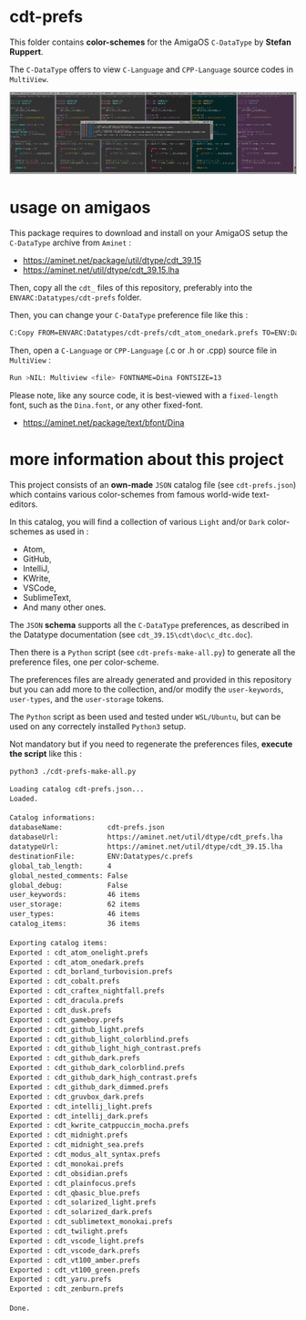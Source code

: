 # cdt-prefs

This folder contains __color-schemes__ for the AmigaOS `C-DataType` by __Stefan Ruppert__.

The `C-DataType` offers to view `C-Language` and `CPP-Language` source codes in `MultiView`.

![Preview](https://github.com/flype44/AmigaOS/blob/main/cdt-prefs/cdt-prefs-2.png?raw=true)


# usage on amigaos

This package requires to download and install on your AmigaOS setup the `C-DataType` archive from `Aminet` :

* https://aminet.net/package/util/dtype/cdt_39.15
* https://aminet.net/util/dtype/cdt_39.15.lha

Then, copy all the `cdt_` files of this repository, preferably into the `ENVARC:Datatypes/cdt-prefs` folder.

Then, you can change your `C-DataType` preference file like this :

```bash
C:Copy FROM=ENVARC:Datatypes/cdt-prefs/cdt_atom_onedark.prefs TO=ENV:Datatypes/c.prefs
```

Then, open a `C-Language` or `CPP-Language` (.c or .h or .cpp) source file in `MultiView` :

```bash
Run >NIL: Multiview <file> FONTNAME=Dina FONTSIZE=13
```

Please note, like any source code, it is best-viewed with a `fixed-length` font, such as the `Dina.font`, or any other fixed-font.

* https://aminet.net/package/text/bfont/Dina


# more information about this project

This project consists of an __own-made__ `JSON` catalog file (see `cdt-prefs.json`) which contains various color-schemes from famous world-wide text-editors.

In this catalog, you will find a collection of various `Light` and/or `Dark` color-schemes as used in :

* Atom, 
* GitHub, 
* IntelliJ, 
* KWrite,
* VSCode, 
* SublimeText,
* And many other ones.

The `JSON` __schema__ supports all the `C-DataType` preferences, as described in the Datatype documentation (see `cdt_39.15\cdt\doc\c_dtc.doc`).

Then there is a `Python` script (see `cdt-prefs-make-all.py`) to generate all the preference files, one per color-scheme.

The preferences files are already generated and provided in this repository but you can add more to the collection, and/or modify the `user-keywords`, `user-types`, and the `user-storage` tokens.

The `Python` script as been used and tested under `WSL/Ubuntu`, but can be used on any correctely installed `Python3` setup.

Not mandatory but if you need to regenerate the preferences files, __execute the script__ like this :

```bash
python3 ./cdt-prefs-make-all.py
```

```bash
Loading catalog cdt-prefs.json...
Loaded.

Catalog informations:
databaseName:           cdt-prefs.json
databaseUrl:            https://aminet.net/util/dtype/cdt_prefs.lha
datatypeUrl:            https://aminet.net/util/dtype/cdt_39.15.lha
destinationFile:        ENV:Datatypes/c.prefs
global_tab_length:      4
global_nested_comments: False
global_debug:           False
user_keywords:          46 items
user_storage:           62 items
user_types:             46 items
catalog_items:          36 items

Exporting catalog items:
Exported : cdt_atom_onelight.prefs
Exported : cdt_atom_onedark.prefs
Exported : cdt_borland_turbovision.prefs
Exported : cdt_cobalt.prefs
Exported : cdt_craftex_nightfall.prefs
Exported : cdt_dracula.prefs
Exported : cdt_dusk.prefs
Exported : cdt_gameboy.prefs
Exported : cdt_github_light.prefs
Exported : cdt_github_light_colorblind.prefs
Exported : cdt_github_light_high_contrast.prefs
Exported : cdt_github_dark.prefs
Exported : cdt_github_dark_colorblind.prefs
Exported : cdt_github_dark_high_contrast.prefs
Exported : cdt_github_dark_dimmed.prefs
Exported : cdt_gruvbox_dark.prefs
Exported : cdt_intellij_light.prefs
Exported : cdt_intellij_dark.prefs
Exported : cdt_kwrite_catppuccin_mocha.prefs
Exported : cdt_midnight.prefs
Exported : cdt_midnight_sea.prefs
Exported : cdt_modus_alt_syntax.prefs
Exported : cdt_monokai.prefs
Exported : cdt_obsidian.prefs
Exported : cdt_plainfocus.prefs
Exported : cdt_qbasic_blue.prefs
Exported : cdt_solarized_light.prefs
Exported : cdt_solarized_dark.prefs
Exported : cdt_sublimetext_monokai.prefs
Exported : cdt_twilight.prefs
Exported : cdt_vscode_light.prefs
Exported : cdt_vscode_dark.prefs
Exported : cdt_vt100_amber.prefs
Exported : cdt_vt100_green.prefs
Exported : cdt_yaru.prefs
Exported : cdt_zenburn.prefs

Done.
```
